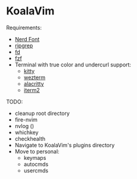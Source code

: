 # KoalaVim

Requirements:
- [Nerd Font](https://www.nerdfonts.com/)
- [ripgrep](https://github.com/BurntSushi/ripgrep)
- [fd](https://github.com/sharkdp/fd)
- [fzf](https://github.com/junegunn/fzf)
- Terminal with true color and undercurl support:
    - [kitty](https://github.com/kovidgoyal/kitty)
    - [wezterm](https://github.com/wez/wezterm)
    - [alacritty](https://github.com/alacritty/alacritty)
    - [iterm2](https://iterm2.com/)

TODO:
- cleanup root directory
- fire-nvim
- nvlog ()
- whichkey
- checkhealth
- Navigate to KoalaVim's plugins directory
- Move to personal:
    - keymaps
    - autocmds
    - usercmds
